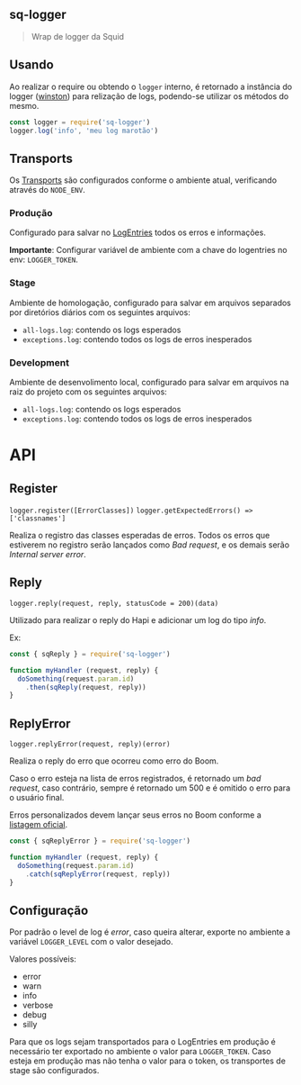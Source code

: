 ## sq-logger
> Wrap de logger da Squid

## Usando
Ao realizar o require ou obtendo o `logger` interno, é retornado a instância do logger ([winston](https://github.com/winstonjs/winston)) para relização de logs, podendo-se utilizar os métodos do mesmo.

```js
const logger = require('sq-logger')
logger.log('info', 'meu log marotão')
```

## Transports
Os [Transports](https://github.com/winstonjs/winston/blob/master/docs/transports.md) são configurados conforme o ambiente atual, verificando através do `NODE_ENV`.

### Produção
Configurado para salvar no [LogEntries](logentries.com/app/) todos os erros e informações.

**Importante**: Configurar variável de ambiente com a chave do logentries no env: `LOGGER_TOKEN`.

### Stage
Ambiente de homologação, configurado para salvar em arquivos separados por diretórios diários com os seguintes arquivos:

- `all-logs.log`: contendo os logs esperados
- `exceptions.log`: contendo todos os logs de erros inesperados

### Development
Ambiente de desenvolimento local, configurado para salvar em arquivos na raiz do projeto com os seguintes arquivos:

- `all-logs.log`: contendo os logs esperados
- `exceptions.log`: contendo todos os logs de erros inesperados

# API

## Register
`logger.register([ErrorClasses])`
`logger.getExpectedErrors() => ['classnames']`

Realiza o registro das classes esperadas de erros. Todos os erros que estiverem no registro serão lançados como *Bad request*, e os demais serão *Internal server error*.

## Reply
`logger.reply(request, reply, statusCode = 200)(data)`

Utilizado para realizar o reply do Hapi e adicionar um log do tipo *info*.

Ex:

```js
const { sqReply } = require('sq-logger')

function myHandler (request, reply) {
  doSomething(request.param.id)
    .then(sqReply(request, reply))
}
```

## ReplyError
`logger.replyError(request, reply)(error)`

Realiza o reply do erro que ocorreu como erro do Boom.

Caso o erro esteja na lista de erros registrados, é retornado um *bad request*, caso contrário, sempre é retornado um 500 e é omitido o erro para o usuário final.

Erros personalizados devem lançar seus erros no Boom conforme a [listagem oficial](https://github.com/hapijs/boom#http-4xx-errors).

```js
const { sqReplyError } = require('sq-logger')

function myHandler (request, reply) {
  doSomething(request.param.id)
    .catch(sqReplyError(request, reply))
}
```

## Configuração
Por padrão o level de log é *error*, caso queira alterar, exporte no ambiente a variável `LOGGER_LEVEL` com o valor desejado.

Valores possíveis:
- error
- warn
- info
- verbose
- debug
- silly

Para que os logs sejam transportados para o LogEntries em produção é necessário ter exportado no ambiente o valor para `LOGGER_TOKEN`. Caso esteja em produção mas não tenha o valor para o token, os transportes de stage são configurados.
